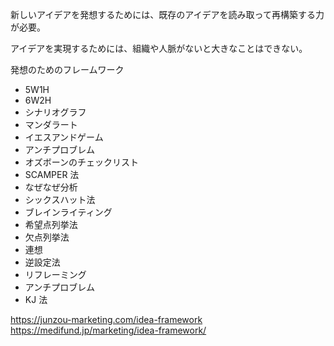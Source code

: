 新しいアイデアを発想するためには、既存のアイデアを読み取って再構築する力が必要。

アイデアを実現するためには、組織や人脈がないと大きなことはできない。

発想のためのフレームワーク

- 5W1H
- 6W2H
- シナリオグラフ
- マンダラート
- イエスアンドゲーム
- アンチプロブレム
- オズボーンのチェックリスト
- SCAMPER 法
- なぜなぜ分析
- シックスハット法
- ブレインライティング
- 希望点列挙法
- 欠点列挙法
- 連想
- 逆設定法
- リフレーミング
- アンチプロブレム
- KJ 法

https://junzou-marketing.com/idea-framework
https://medifund.jp/marketing/idea-framework/
